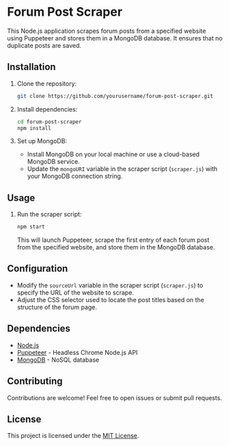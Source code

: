 # Forum Post Scraper

This Node.js application scrapes forum posts from a specified website using Puppeteer and stores them in a MongoDB database. It ensures that no duplicate posts are saved.

## Installation

1. Clone the repository:

   ```bash
   git clone https://github.com/yourusername/forum-post-scraper.git
   ```

2. Install dependencies:

   ```bash
   cd forum-post-scraper
   npm install
   ```

3. Set up MongoDB:

   - Install MongoDB on your local machine or use a cloud-based MongoDB service.
   - Update the `mongoURI` variable in the scraper script (`scraper.js`) with your MongoDB connection string.

## Usage

1. Run the scraper script:

   ```bash
   npm start
   ```

   This will launch Puppeteer, scrape the first entry of each forum post from the specified website, and store them in the MongoDB database.

## Configuration

- Modify the `sourceUrl` variable in the scraper script (`scraper.js`) to specify the URL of the website to scrape.
- Adjust the CSS selector used to locate the post titles based on the structure of the forum page.

## Dependencies

- [Node.js](https://nodejs.org/)
- [Puppeteer](https://github.com/puppeteer/puppeteer) - Headless Chrome Node.js API
- [MongoDB](https://www.mongodb.com/) - NoSQL database

## Contributing

Contributions are welcome! Feel free to open issues or submit pull requests.

## License

This project is licensed under the [MIT License](LICENSE).
